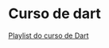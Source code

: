 # Curso de dart

[Playlist do curso de Dart](https://youtube.com/watch?v=PgRv_aeqf-4&list=PLRpTFz5_57cseSiszvssXO7HKVzOsrI77)